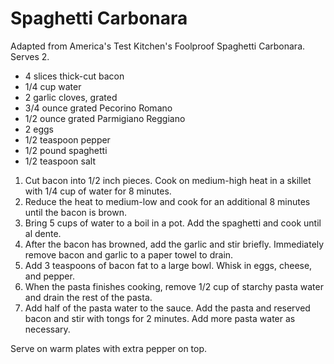 # Spaghetti Carbonara

Adapted from America's Test Kitchen's Foolproof Spaghetti Carbonara. Serves 2.

- 4 slices thick-cut bacon
- 1/4 cup water
- 2 garlic cloves, grated
- 3/4 ounce grated Pecorino Romano
- 1/2 ounce grated Parmigiano Reggiano
- 2 eggs
- 1/2 teaspoon pepper
- 1/2 pound spaghetti
- 1/2 teaspoon salt

1. Cut bacon into 1/2 inch pieces. Cook on medium-high heat in a skillet with 1/4 cup of water for 8 minutes.
2. Reduce the heat to medium-low and cook for an additional 8 minutes until the bacon is brown.
3. Bring 5 cups of water to a boil in a pot. Add the spaghetti and cook until al dente.
4. After the bacon has browned, add the garlic and stir briefly. Immediately remove bacon and garlic to a paper towel to drain.
5. Add 3 teaspoons of bacon fat to a large bowl. Whisk in eggs, cheese, and pepper.
6. When the pasta finishes cooking, remove 1/2 cup of starchy pasta water and drain the rest of the pasta.
7. Add half of the pasta water to the sauce. Add the pasta and reserved bacon and stir with tongs for 2 minutes. Add more pasta water as necessary.

Serve on warm plates with extra pepper on top.
